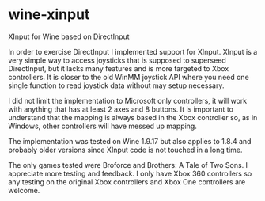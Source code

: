 # wine-xinput
XInput for Wine based on DirectInput

In order to exercise DirectInput I implemented support for XInput. XInput is a very simple way to access joysticks that is supposed to superseed DirectInput, but it lacks many features and is more targeted to Xbox controllers. It is closer to the old WinMM joystick API where you need one single function to read joystick data without may setup necessary.

I did not limit the implementation to Microsoft only controllers, it will work with anything that has at least 2 axes and 8 buttons. It is important to understand that the mapping is always based in the Xbox controller so, as in Windows, other controllers will have messed up mapping.

The implementation was tested on Wine 1.9.17 but also applies to 1.8.4 and probably older versions since XInput code is not touched in a long time.

The only games tested were Broforce and Brothers: A Tale of Two Sons. I appreciate more testing and feedback. I only have Xbox 360 controllers so any testing on the original Xbox controllers and Xbox One controllers are welcome.
